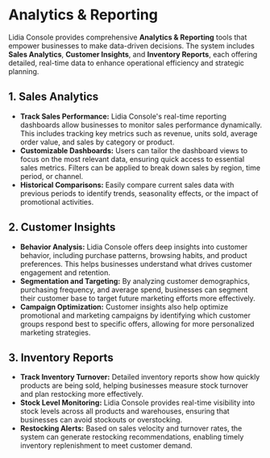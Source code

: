 # Analytics & Reporting

Lidia Console provides comprehensive **Analytics & Reporting** tools that empower businesses to make data-driven decisions. The system includes **Sales Analytics**, **Customer Insights**, and **Inventory Reports**, each offering detailed, real-time data to enhance operational efficiency and strategic planning.

## **1. Sales Analytics**

* **Track Sales Performance:** Lidia Console's real-time reporting dashboards allow businesses to monitor sales performance dynamically. This includes tracking key metrics such as revenue, units sold, average order value, and sales by category or product.
* **Customizable Dashboards:** Users can tailor the dashboard views to focus on the most relevant data, ensuring quick access to essential sales metrics. Filters can be applied to break down sales by region, time period, or channel.
* **Historical Comparisons:** Easily compare current sales data with previous periods to identify trends, seasonality effects, or the impact of promotional activities.

## **2. Customer Insights**

* **Behavior Analysis:** Lidia Console offers deep insights into customer behavior, including purchase patterns, browsing habits, and product preferences. This helps businesses understand what drives customer engagement and retention.
* **Segmentation and Targeting:** By analyzing customer demographics, purchasing frequency, and average spend, businesses can segment their customer base to target future marketing efforts more effectively.
* **Campaign Optimization:** Customer insights also help optimize promotional and marketing campaigns by identifying which customer groups respond best to specific offers, allowing for more personalized marketing strategies.

## **3. Inventory Reports**

* **Track Inventory Turnover:** Detailed inventory reports show how quickly products are being sold, helping businesses measure stock turnover and plan restocking more effectively.
* **Stock Level Monitoring:** Lidia Console provides real-time visibility into stock levels across all products and warehouses, ensuring that businesses can avoid stockouts or overstocking.
* **Restocking Alerts:** Based on sales velocity and turnover rates, the system can generate restocking recommendations, enabling timely inventory replenishment to meet customer demand.

